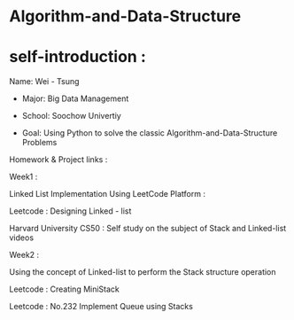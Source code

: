 # Algorithm-and-Data-Structure

# self-introduction :



Name: Wei - Tsung 

- Major: Big Data Management

- School: Soochow Univertiy

- Goal: Using Python to solve the classic Algorithm-and-Data-Structure Problems


Homework & Project links :



Week1 :

Linked List Implementation Using LeetCode Platform :

Leetcode : Designing Linked - list

Harvard University CS50 : Self study on the subject of Stack and Linked-list videos


Week2 :

Using the concept of Linked-list to perform the Stack structure operation

Leetcode : Creating MiniStack

Leetcode : No.232 Implement Queue using Stacks

